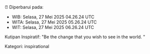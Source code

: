 ⏰ Diperbarui pada:
- WIB: Selasa, 27 Mei 2025 04.26.24 UTC
- WITA: Selasa, 27 Mei 2025 05.26.24 UTC
- WIT: Selasa, 27 Mei 2025 06.26.24 UTC

Kutipan Inspiratif:
"Be the change that you wish to see in the world. "


Kategori: inspirational


